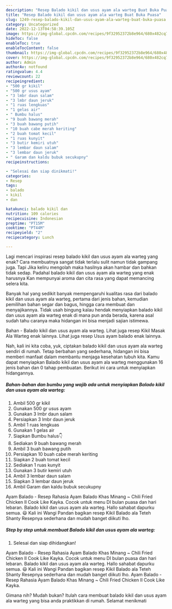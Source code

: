 ```yaml
---
description: "Resep Balado kikil dan usus ayam ala warteg Buat Buka Puasa"
title: "Resep Balado kikil dan usus ayam ala warteg Buat Buka Puasa"
slug: 1249-resep-balado-kikil-dan-usus-ayam-ala-warteg-buat-buka-puasa
category: Uncategorized
date: 2022-12-13T04:58:39.105Z
image: https://img-global.cpcdn.com/recipes/9f32952372b8e964/680x482cq70/balado-kikil-dan-usus-ayam-ala-warteg-foto-resep-utama.jpg
hideToc: false
enableToc: true
enableTocContent: false
thumbnail: https://img-global.cpcdn.com/recipes/9f32952372b8e964/680x482cq70/balado-kikil-dan-usus-ayam-ala-warteg-foto-resep-utama.jpg
cover: https://img-global.cpcdn.com/recipes/9f32952372b8e964/680x482cq70/balado-kikil-dan-usus-ayam-ala-warteg-foto-resep-utama.jpg
author: Admin
authorAv: notfound
ratingvalue: 4.4
reviewcount: 22
recipeingredient:
- "500 gr kikil"
- "500 gr usus ayam"
- "3 lmbr daun salam"
- "3 lmbr daun jeruk"
- "1 ruas lengkuas"
- "1 gelas air"
- " Bumbu halus"
- "9 buah bawang merah"
- "3 buah bawang putih"
- "10 buah cabe merah keriting"
- "2 buah tomat kecil"
- "1 ruas kunyit"
- "3 butir kemiri utuh"
- "3 lembar daun salam"
- "3 lembar daun jeruk"
- " Garam dan kaldu bubuk secukupny"
recipeinstructions:

- "Selesai dan siap dinikmati!"
categories:
- Resep
tags:
- balado
- kikil
- dan

katakunci: balado kikil dan 
nutrition: 109 calories
recipecuisine: Indonesian
preptime: "PT15M"
cooktime: "PT44M"
recipeyield: "2"
recipecategory: Lunch

---
```



Lagi mencari inspirasi resep balado kikil dan usus ayam ala warteg yang enak? Cara membuatnya sangat tidak terlalu sulit namun tidak gampang juga. Tapi Jika keliru mengolah maka hasilnya akan hambar dan bahkan tidak sedap. Padahal balado kikil dan usus ayam ala warteg yang enak harusnya Kan mempunyai aroma dan cita rasa yang dapat memancing selera kita.


Banyak hal yang sedikit banyak mempengaruhi kualitas rasa dari balado kikil dan usus ayam ala warteg, pertama dari jenis bahan, kemudian pemilihan bahan segar dan bagus, hingga cara membuat dan menyajikannya. Tidak usah bingung kalau hendak menyiapkan balado kikil dan usus ayam ala warteg enak di mana pun anda berada, karena asal sudah tahu caranya maka hidangan ini bisa menjadi sajian istimewa.

Bahan - Balado kikil dan usus ayam ala warteg. Lihat juga resep Kikil Masak Ala Warteg enak lainnya. Lihat juga resep Usus ayam balado enak lainnya.


Nah, kali ini kita coba, yuk, ciptakan balado kikil dan usus ayam ala warteg sendiri di rumah. Tetap berbahan yang sederhana, hidangan ini bisa memberi manfaat dalam membantu menjaga kesehatan tubuh kita. Kamu dapat menyiapkan Balado kikil dan usus ayam ala warteg menggunakan 16 jenis bahan dan 0 tahap pembuatan. Berikut ini cara untuk menyiapkan hidangannya.

<!--inarticleads1-->

##### Bahan-bahan dan bumbu yang wajib ada untuk menyiapkan Balado kikil dan usus ayam ala warteg:

1. Ambil 500 gr kikil
1. Gunakan 500 gr usus ayam
1. Gunakan 3 lmbr daun salam
1. Persiapkan 3 lmbr daun jeruk
1. Ambil 1 ruas lengkuas
1. Gunakan 1 gelas air
1. Siapkan  Bumbu halus👇
1. Sediakan 9 buah bawang merah
1. Ambil 3 buah bawang putih
1. Persiapkan 10 buah cabe merah keriting
1. Siapkan 2 buah tomat kecil
1. Sediakan 1 ruas kunyit
1. Gunakan 3 butir kemiri utuh
1. Ambil 3 lembar daun salam
1. Siapkan 3 lembar daun jeruk
1. Ambil  Garam dan kaldu bubuk secukupny


Ayam Balado - Resep Rahasia Ayam Balado Khas Minang ~ Chili Fried Chicken II Cook Like Kayka. Cocok untuk menu DI bulan puasa dan hari lebaran. Balado kikil dan usus ayam ala warteg. Hallo sahabat dapurku semua. 😃 Kali ini Wangi Pandan bagikan resep Kikil Balado ala Teteh Shanty Resepnya sederhana dan mudah banget diikuti lho. 

<!--inarticleads2-->

##### Step by step untuk membuat Balado kikil dan usus ayam ala warteg:


1. Selesai dan siap dihidangkan!

Ayam Balado - Resep Rahasia Ayam Balado Khas Minang ~ Chili Fried Chicken II Cook Like Kayka. Cocok untuk menu DI bulan puasa dan hari lebaran. Balado kikil dan usus ayam ala warteg. Hallo sahabat dapurku semua. 😃 Kali ini Wangi Pandan bagikan resep Kikil Balado ala Teteh Shanty Resepnya sederhana dan mudah banget diikuti lho. Ayam Balado - Resep Rahasia Ayam Balado Khas Minang ~ Chili Fried Chicken II Cook Like Kayka. 

Gimana nih? Mudah bukan? Itulah cara membuat balado kikil dan usus ayam ala warteg yang bisa anda praktikkan di rumah. Selamat menikmati
